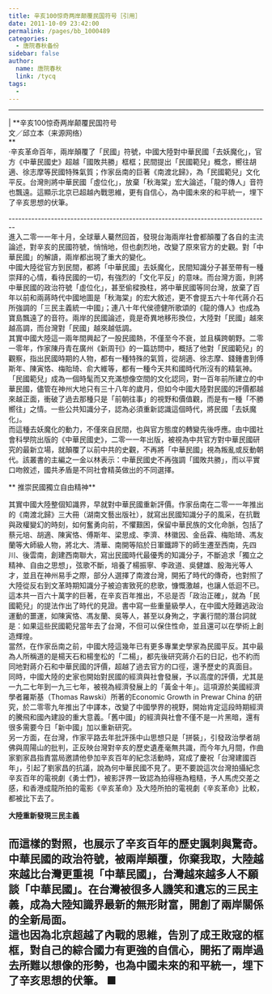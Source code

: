 ```yaml
---
title: 辛亥100惊奇两岸颠覆民国符号［引用］
date: 2011-10-09 23:42:00
permalink: /pages/bb_1000489
categories: 
  - 唐院春秋备份
sidebar: false
author: 
  name: 唐院春秋
  link: /tycq
tags: 
  - 
---
```


* * *

  
|  **辛亥100惊奇两岸颠覆民国符号  
文／邱立本（来源网络）  
**  
·辛亥革命百年，兩岸顛覆了「民國」符號，中國大陸對中華民國「去妖魔化」，官方《中華民國史》超越「國敗共勝」框框；民間提出「民國範兒」概念，嚮往胡適、徐志摩等民國特殊氣質；作家岳南的巨著《南渡北歸》，為「民國範兒」文化平反。台灣則將中華民國「虛位化」，放棄「秋海棠」宏大論述，「龍的傳人」音符也飄遠。這顯示北京已超越內戰思維，更有自信心，為中國未來的和平統一，埋下了辛亥思想的伏筆。  
  
\--------------------------------------------------------------------------------  
進入二零一一年十月，全球華人驀然回首，發現台海兩岸社會都顛覆了各自的主流論述，對辛亥的民國符號，悄悄地，但也劇烈地，改變了原來官方的史觀。對「中華民國」的解讀，兩岸都出現了重大的變化。  
中國大陸從官方到民間，都將「中華民國」去妖魔化，民間知識分子甚至帶有一種崇拜的心情，看待民國的一切，有強烈的「文化平反」的意味。而台灣方面，則將中華民國的政治符號「虛位化」，甚至偷樑換柱，將中華民國等同台灣，放棄了百年以前和兩蔣時代中國地圖是「秋海棠」的宏大敘述，更不會提五六十年代蔣介石所強調的「三民主義統一中國」；連八十年代侯德健所歌頌的《龍的傳人》也成為寶島飄遠了的音符。兩岸的民國論述，竟是奇異地移形換位，大陸對「民國」越來越高調，而台灣對「民國」越來越低調。  
其實中國大陸這一兩年間興起了一股民國熱，不僅至今不衰，並且橫跨朝野。二零一零年，作家陳丹青在廣州《新周刊》的一篇訪問中，概括了他對「民國範兒」的觀察，指出民國時期的人物，都有一種特殊的氣質，從胡適、徐志摩、錢鍾書到傅斯年、陳寅恪、梅貽琦、俞大維等，都有一種今天共和國時代所沒有的精氣神。「民國範兒」成為一個時髦而又充滿想像空間的文化認同，對一百年前所建立的中華民國，儘管在神州大地只有三十八年的歲月，但如今中國大陸對民國的評價都越來越正面，衝破了過去那種只是「前朝往事」的視野和價值觀，而是有一種「不勝嚮往」之情。一些公共知識分子，認為必須重新認識這個時代，將民國「去妖魔化」。  
而這種去妖魔化的動力，不僅來自民間，也與官方態度的轉變先後呼應。由中國社會科學院出版的《中華民國史》，二零一一年出版，被視為中共官方對中華民國研究的最新立場，就顛覆了以前中共的史觀，不再將「中華民國」視為叛亂或反動朝代。該叢書的主編之一金以林表示：中華民國史不再強調「國敗共勝」，而以平實口吻敘述，國共矛盾是不同社會精英做出的不同選擇。  
  
** 推崇民國獨立自由精神**  
  
其實中國大陸整個知識界，早就對中華民國重新評價。作家岳南在二零一一年推出的《南渡北歸》三大冊（湖南文藝出版社），就寫出民國知識分子的風采，在抗戰與政權變幻的時刻，如何奮勇向前，不懼艱困，保留中華民族的文化命脈，包括了蔡元培、胡適、陳寅恪、傅斯年、梁思成、李濟、林徽因、金岳霖、梅貽琦、馮友蘭等大師級人物，將北大、清華、南開等陷於日軍鐵蹄下的師生遷至西南，先四川、後雲南，創建西南聯大，寫出民國時代最優秀的知識分子，不斷追求「獨立之精神、自由之思想」，弦歌不斷，培養了楊振寧、李政道、吳健雄、殷海光等人才，並且在神州易手之際，部分人選擇了南渡台灣，開拓了時代的傳奇，也對照了大陸從反右到文革時期知識分子被迫害致死的悲歌，慷慨激越，也讓人低迴不已。  
這本共一百六十萬字的巨著，在辛亥百年推出，不忌是否「政治正確」，就為「民國範兒」的提法作出了時代的見證。書中寫一些重量級學人，在中國大陸難逃政治運動的噩運，如陳寅恪、馮友蘭、吳等人，甚至以身殉之，字裏行間的潛台詞就是：如果這些民國範兒當年去了台灣，不但可以保住性命，並且還可以在學術上創造輝煌。  
當然，在作家岳南之前，中國大陸這幾年已有更多專業史學家為民國平反。其中最為人所稱道的是楊天石和楊奎松的「二楊」，都先後研究蔣介石的日記，也不約而同地對蔣介石和中華民國的評價，超越了過去官方的口徑，還予歷史的真面目。  
同時，中國大陸的史家也開始對民國的經濟與社會發展，予以高度的評價，尤其是一九二七年到一九三七年，被視為經濟發展上的「黃金十年」。這項源於美國經濟學者羅斯基（Thomas
Rawski）所著的Economic Growth in Prewar China
的研究，於二零零九年推出了中譯本，改變了中國學界的視野，開始肯定這段時期經濟的騰飛和國內建設的重大意義。「舊中國」的經濟與社會不僅不是一片黑暗，還有很多需要今日「新中國」加以重新研究。  
另一方面，在台灣，作家平路去年批評孫中山思想只是「拼裝」，引發政治學者胡佛與周陽山的批判，正反映台灣對辛亥的歷史遺產毫無共識，而今年九月間，作曲家劉家昌指責當局邀請他參加辛亥百年的紀念活動時，寫成了慶祝「台灣建國百年」，引起了劉家昌的抗議，說為何中華民國不見了。更不要說這次台灣拍攝紀念辛亥百年的電視劇《勇士們》，被影評界一致認為拍得極為粗糙，予人馬虎交差之感，和香港成龍所拍的電影《辛亥革命》及大陸所拍的電視劇《辛亥革命》比較，都被比下去了。  
  
**大陸重新發現三民主義**  
  
而這樣的對照，也展示了辛亥百年的歷史諷刺與驚奇。中華民國的政治符號，被兩岸顛覆，你棄我取，大陸越來越比台灣更重視「中華民國」，台灣越來越多人不願談「中華民國」。在台灣被很多人譏笑和遺忘的三民主義，成為大陸知識界最新的無形財富，開創了兩岸關係的全新局面。  
這也因為北京超越了內戰的思維，告別了成王敗寇的框框，對自己的綜合國力有更強的自信心，開拓了兩岸過去所難以想像的形勢，也為中國未來的和平統一，埋下了辛亥思想的伏筆。
■  
---